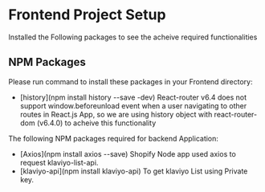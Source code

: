 

# Frontend Project Setup

Installed the Following packages to see the acheive required functionalities

## NPM Packages

Please run command to install these packages in your Frontend directory:

- [history](npm install history --save -dev) React-router v6.4 does not support window.beforeunload event when a user navigating to other routes in React.js App,
so we are using history object with react-router-dom (v6.4.0) to acheive this functionality


The following NPM packages required for backend Application:

- [Axios](npm install axios --save)  Shopify Node app used axios to request klaviyo-list-api.
- [klaviyo-api](npm install klaviyo-api) To get klaviyo List using Private key.
